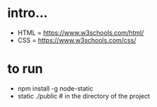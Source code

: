 # intro...

* HTML = https://www.w3schools.com/html/
* CSS = https://www.w3schools.com/css/

# to run
* npm install -g node-static
* static ./public # in the directory of the project
